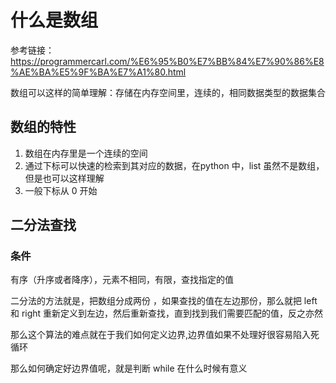 # 什么是数组

参考链接： https://programmercarl.com/%E6%95%B0%E7%BB%84%E7%90%86%E8%AE%BA%E5%9F%BA%E7%A1%80.html



数组可以这样的简单理解：存储在内存空间里，连续的，相同数据类型的数据集合



## 数组的特性

1. 数组在内存里是一个连续的空间
2. 通过下标可以快速的检索到其对应的数据，在python 中，list 虽然不是数组，但是也可以这样理解
3. 一般下标从 0 开始



## 二分法查找

### 条件

有序（升序或者降序），元素不相同，有限，查找指定的值

二分法的方法就是，把数组分成两份 ，如果查找的值在左边那份，那么就把 left 和 right 重新定义到左边，然后重新查找，直到找到我们需要匹配的值，反之亦然

那么这个算法的难点就在于我们如何定义边界,边界值如果不处理好很容易陷入死循环



那么如何确定好边界值呢，就是判断 while 在什么时候有意义













